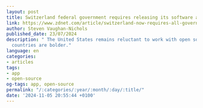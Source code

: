 ```yaml
---
layout: post
title: Switzerland federal government requires releasing its software as open source
link: https://www.zdnet.com/article/switzerland-now-requires-all-government-software-to-be-open-source
author: Steven Vaughan-Nichols
published_date: 23/07/2024
description: " The United States remains reluctant to work with open source, but European
  countries are bolder."
language: en
categories:
- articles
tags:
- app
- open-source
og-tags: app, open-source
permalink: "/:categories/:year/:month/:day/:title/"
date: '2024-11-05 20:55:44 +0100'
---
```

